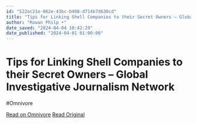 ```yaml
---
id: "522ac21e-062e-43bc-b408-d714b7d630cd"
title: "Tips for Linking Shell Companies to their Secret Owners – Global Investigative Journalism Network"
author: "Rowan Philp •"
date_saved: "2024-04-04 10:42:29"
date_published: "2024-04-01 01:00:00"
---
```


# Tips for Linking Shell Companies to their Secret Owners – Global Investigative Journalism Network
#Omnivore

[Read on Omnivore](https://omnivore.app/me/tips-for-linking-shell-companies-to-their-secret-owners-global-i-18ea87d0322)
[Read Original](https://gijn.org/stories/tracking-shell-companies-secret-owners/)


